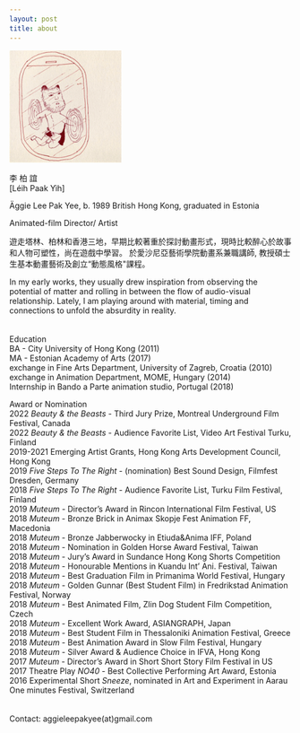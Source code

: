 ```yaml
---
layout: post
title: about
---
```


<img src="./assets/images/about/about002.gif" alt="Äggies headshot" width="200"/>

李 柏 誼  
[Léih Paak Yìh]

Äggie Lee Pak Yee, b. 1989 British Hong Kong, graduated in Estonia

Animated-film Director/ Artist

遊走塔林、柏林和香港三地，早期比較著重於探討動畫形式，現時比較醉心於故事和人物可塑性，尚在遊戲中學習。
於愛沙尼亞藝術學院動畫系兼職講師, 教授碩士生基本動畫藝術及創立“動態風格"課程。

In my early works, they usually drew inspiration from observing the potential of matter and rolling in between the flow of audio-visual relationship. Lately, I am playing around with material, timing and connections to unfold the absurdity in reality.
<br>
<br>
<br>
Education  
BA - City University of Hong Kong (2011)  
MA - Estonian Academy of Arts (2017)  
exchange in Fine Arts Department, University of Zagreb, Croatia (2010)  
exchange in Animation Department, MOME, Hungary (2014)  
Internship in Bando a Parte animation studio, Portugal (2018)

Award or Nomination  
2022 _Beauty & the Beasts_ - Third Jury Prize, Montreal Underground Film Festival, Canada  
2022 _Beauty & the Beasts_ - Audience Favorite List, Video Art Festival Turku, Finland  
2019-2021 Emerging Artist Grants, Hong Kong Arts Development Council, Hong Kong  
2019 _Five Steps To The Right_ - (nomination) Best Sound Design, Filmfest Dresden, Germany  
2018 _Five Steps To The Right_ - Audience Favorite List, Turku Film Festival, Finland  
2019 _Muteum_ - Director’s Award in Rincon International Film Festival, US  
2018 _Muteum_ - Bronze Brick in Animax Skopje Fest Animation FF, Macedonia  
2018 _Muteum_ - Bronze Jabberwocky in Etiuda&Anima IFF, Poland  
2018 _Muteum_ - Nomination in Golden Horse Award Festival, Taiwan  
2018 _Muteum_ - Jury’s Award in Sundance Hong Kong Shorts Competition  
2018 _Muteum_ - Honourable Mentions in Kuandu Int’ Ani. Festival, Taiwan  
2018 _Muteum_ - Best Graduation Film in Primanima World Festival, Hungary  
2018 _Muteum_ - Golden Gunnar (Best Student Film) in Fredrikstad Animation Festival, Norway  
2018 _Muteum_ - Best Animated Film, Zlin Dog Student Film Competition, Czech  
2018 _Muteum_ - Excellent Work Award, ASIANGRAPH, Japan  
2018 _Muteum_ - Best Student Film in Thessaloniki Animation Festival, Greece  
2018 _Muteum_ - Best Animation Award in Slow Film Festival, Hungary  
2018 _Muteum_ - Silver Award & Audience Choice in IFVA, Hong Kong  
2017 _Muteum_ - Director’s Award in Short Short Story Film Festival in US  
2017 Theatre Play _NO40_ - Best Collective Performing Art Award, Estonia  
2016 Experimental Short _Sneeze_, nominated in Art and Experiment in Aarau One minutes Festival, Switzerland
<br>
<br>
<br>
Contact: aggieleepakyee(at)gmail.com
